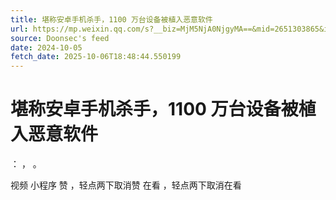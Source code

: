 ```yaml
---
title: 堪称安卓手机杀手，1100 万台设备被植入恶意软件
url: https://mp.weixin.qq.com/s?__biz=MjM5NjA0NjgyMA==&mid=2651303865&idx=1&sn=372b60e8bf31df51d25e61fb0eb05cd7
source: Doonsec's feed
date: 2024-10-05
fetch_date: 2025-10-06T18:48:44.550199
---
```


# 堪称安卓手机杀手，1100 万台设备被植入恶意软件

：
，
。

视频
小程序
赞
，轻点两下取消赞
在看
，轻点两下取消在看